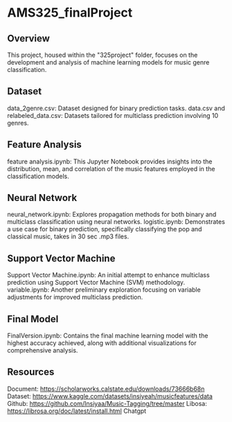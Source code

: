 # AMS325_finalProject
## Overview
This project, housed within the "325project" folder, focuses on the development and analysis of machine learning models for music genre classification.

## Dataset
data_2genre.csv: Dataset designed for binary prediction tasks.
data.csv and relabeled_data.csv: Datasets tailored for multiclass prediction involving 10 genres.

## Feature Analysis
feature analysis.ipynb: This Jupyter Notebook provides insights into the distribution, mean, and correlation of the music features employed in the classification models.

## Neural Network
neural_network.ipynb: Explores propagation methods for both binary and multiclass classification using neural networks.
logistic.ipynb: Demonstrates a use case for binary prediction, specifically classifying the pop and classical music, takes in 30 sec .mp3 files.

## Support Vector Machine
Support Vector Machine.ipynb: An initial attempt to enhance multiclass prediction using Support Vector Machine (SVM) methodology.
variable.ipynb: Another preliminary exploration focusing on variable adjustments for improved multiclass prediction.
## Final Model
FinalVersion.ipynb: Contains the final machine learning model with the highest accuracy achieved, along with additional visualizations for comprehensive analysis.

## Resources
Document: https://scholarworks.calstate.edu/downloads/73666b68n
Dataset: https://www.kaggle.com/datasets/insiyeah/musicfeatures/data
Github: https://github.com/Insiyaa/Music-Tagging/tree/master
Libosa: https://librosa.org/doc/latest/install.html
Chatgpt

